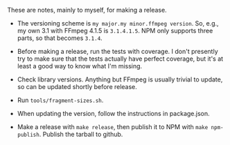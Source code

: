 These are notes, mainly to myself, for making a release.

 * The versioning scheme is `my major.my minor.ffmpeg version`. So, e.g., my own
   3.1 with FFmpeg 4.1.5 is `3.1.4.1.5`. NPM only supports three parts, so that
   becomes `3.1.4`.

 * Before making a release, run the tests with coverage. I don't presently try
   to make sure that the tests actually have perfect coverage, but it's at least
   a good way to know what I'm missing.

 * Check library versions. Anything but FFmpeg is usually trivial to update, so
   can be updated shortly before release.

 * Run `tools/fragment-sizes.sh`.

 * When updating the version, follow the instructions in package.json.

 * Make a release with `make release`, then publish it to NPM with `make
   npm-publish`. Publish the tarball to github.
